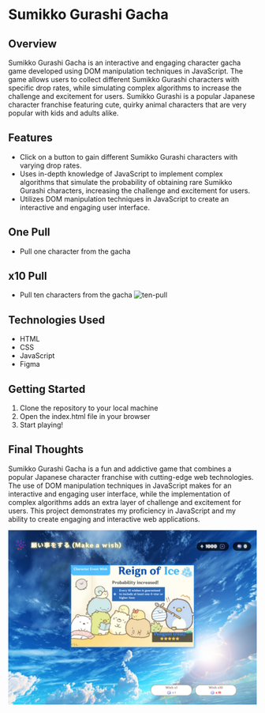 # Sumikko Gurashi Gacha

## Overview
Sumikko Gurashi Gacha is an interactive and engaging character gacha game developed using DOM manipulation techniques in JavaScript. The game allows users to collect different Sumikko Gurashi characters with specific drop rates, while simulating complex algorithms to increase the challenge and excitement for users. Sumikko Gurashi is a popular Japanese character franchise featuring cute, quirky animal characters that are very popular with kids and adults alike.

## Features
* Click on a button to gain different Sumikko Gurashi characters with varying drop rates.
* Uses in-depth knowledge of JavaScript to implement complex algorithms that simulate the probability of obtaining rare Sumikko Gurashi characters, increasing the challenge and excitement for users.
* Utilizes DOM manipulation techniques in JavaScript to create an interactive and engaging user interface.

## One Pull
* Pull one character from the gacha

## x10 Pull
* Pull ten characters from the gacha
![ten-pull](https://user-images.githubusercontent.com/47682357/224615949-9672d14e-dad8-4522-bc57-ec5005ee9057.gif)


## Technologies Used
* HTML
* CSS
* JavaScript
* Figma

## Getting Started

1. Clone the repository to your local machine
2. Open the index.html file in your browser
3. Start playing!

## Final Thoughts

Sumikko Gurashi Gacha is a fun and addictive game that combines a popular Japanese character franchise with cutting-edge web technologies. The use of DOM manipulation techniques in JavaScript makes for an interactive and engaging user interface, while the implementation of complex algorithms adds an extra layer of challenge and excitement for users. This project demonstrates my proficiency in JavaScript and my ability to create engaging and interactive web applications.


![screenshot](/images/gacha-simulator.png "Screenshot")

